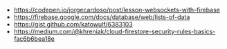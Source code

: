 - https://codepen.io/jorgecardoso/post/lesson-websockets-with-firebase
- https://firebase.google.com/docs/database/web/lists-of-data
- https://gist.github.com/katowulf/6383103
- https://medium.com/@khreniak/cloud-firestore-security-rules-basics-fac6b6bea18e
